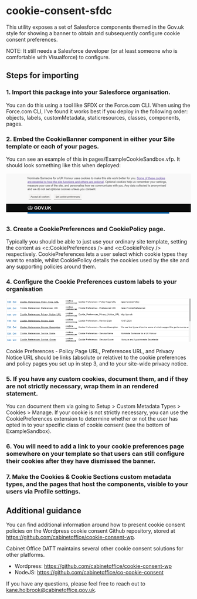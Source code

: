 # cookie-consent-sfdc
This utility exposes a set of Salesforce components themed in the Gov.uk style for showing a banner to obtain and subsequently configure cookie consent preferences. 

NOTE: It still needs a Salesforce developer (or at least someone who is comfortable with Visualforce) to configure.

## Steps for importing

### 1. Import this package into your Salesforce organisation.
You can do this using a tool like SFDX or the Force.com CLI. When using the Force.com CLI, I've found it works best if you deploy in the following order: objects, labels, customMetadata, staticresources, classes, components, pages.

### 2. Embed the CookieBanner component in either your Site template or each of your pages.
You can see an example of this in pages/ExampleCookieSandbox.vfp. It should look something like this when deployed:

![Example image of how the cookie banner looks](https://github.com/cabinetoffice/cookie-consent-sfdc/blob/master/banner.png)

### 3. Create a CookiePreferences and CookiePolicy page.
Typically you should be able to just use your ordinary site template, setting the content as <c:CookiePreferences /> and <c:CookiePolicy /> respectively. CookiePreferences lets a user select which cookie types they want to enable, whilst CookiePolicy details the cookies used by the site and any supporting policies around them.

### 4. Configure the Cookie Preferences custom labels to your organisation
![A list of the cookie preferences custom labels](https://github.com/cabinetoffice/cookie-consent-sfdc/blob/master/preferences.png)

Cookie Preferences - Policy Page URL, Preferences URL, and Privacy Notice URL should be links (absolute or relative) to the cookie preferences and policy pages you set up in step 3, and to your site-wide privacy notice.

### 5. If you have any custom cookies, document them, and if they are not strictly necessary, wrap them in an rendered statement.
You can document them via going to Setup > Custom Metadata Types > Cookies > Manage. If your cookie is not strictly necessary, you can use the CookiePreferences extension  to determine whether or not the user has opted in to your specific class of cookie consent (see the bottom of ExampleSandbox).

### 6. You will need to add a link to your cookie preferences page somewhere on your template so that users can still configure their cookies after they have dismissed the banner.

### 7. Make the Cookies & Cookie Sections custom metadata types, and the pages that host the components, visible to your users via Profile settings.

## Additional guidance
You can find additional information around how to present cookie consent policies on the Wordpress cookie consent Github repository, stored at https://github.com/cabinetoffice/cookie-consent-wp.

Cabinet Office DATT maintains several other cookie consent solutions for other platforms. 

* Wordpress: https://github.com/cabinetoffice/cookie-consent-wp
* NodeJS: https://github.com/cabinetoffice/co-cookie-consent

If you have any questions, please feel free to reach out to kane.holbrook@cabinetoffice.gov.uk.

